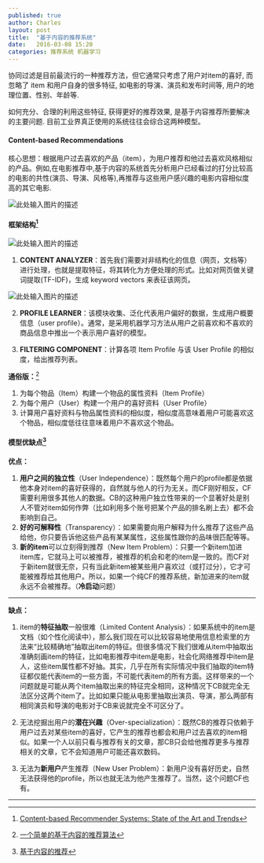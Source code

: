 ```yaml
---
published: true
author: Charles
layout: post
title:  "基于内容的推荐系统"
date:   2016-03-08 15:20
categories: 推荐系统 机器学习
---
```


协同过滤是目前最流行的一种推荐方法，但它通常只考虑了用户对item的喜好, 而忽略了 item 和用户自身的很多特征, 如电影的导演、演员和发布时间等, 用户的地理位置、性别、年龄等. 

如何充分、合理的利用这些特征, 获得更好的推荐效果, 是基于内容推荐所要解决的主要问题. 目前工业界真正使用的系统往往会综合这两种模型。

#### Content-based Recommendations
核心思想：根据用户过去喜欢的产品（item），为用户推荐和他过去喜欢风格相似的产品。例如,在电影推荐中,基于内容的系统首先分析用户已经看过的打分比较高的电影的共性(演员、导演、风格等),再推荐与这些用户感兴趣的电影内容相似度高的其它电影.

![此处输入图片的描述][1]

#### 框架结构[^1]

![此处输入图片的描述][2]

 1. **CONTENT ANALYZER**：首先我们需要对非结构化的信息（网页，文档等）进行处理，也就是提取特征，将其转化为方便处理的形式。比如对网页做关键词提取(TF-IDF)，生成  keyword vectors 来表征该网页。
 
![此处输入图片的描述][3]

2. **PROFILE LEARNER**：该模块收集、泛化代表用户偏好的数据，生成用户概要信息（user profile）。通常，是采用机器学习方法从用户之前喜欢和不喜欢的商品信息中推出一个表示用户喜好的模型。

3. **FILTERING COMPONENT**：计算各项 Item Profile 与该 User Profile 的相似度，给出推荐列表。

**通俗版：**[^2]

1. 为每个物品（Item）构建一个物品的属性资料（Item Profile）
2. 为每个用户（User）构建一个用户的喜好资料（User Profile）
3. 计算用户喜好资料与物品属性资料的相似度，相似度高意味着用户可能喜欢这个物品，相似度低往往意味着用户不喜欢这个物品。

#### 模型优缺点[^3]
**优点：**

1. **用户之间的独立性**（User Independence）：既然每个用户的profile都是依据他本身对item的喜好获得的，自然就与他人的行为无关。而CF刚好相反，CF需要利用很多其他人的数据。CB的这种用户独立性带来的一个显著好处是别人不管对item如何作弊（比如利用多个账号把某个产品的排名刷上去）都不会影响到自己。    
2. **好的可解释性**（Transparency）：如果需要向用户解释为什么推荐了这些产品给他，你只要告诉他这些产品有某某属性，这些属性跟你的品味很匹配等等。      
3. **新的item**可以立刻得到推荐（New Item Problem）：只要一个新item加进item库，它就马上可以被推荐，被推荐的机会和老的item是一致的。而CF对于新item就很无奈，只有当此新item被某些用户喜欢过（或打过分），它才可能被推荐给其他用户。所以，如果一个纯CF的推荐系统，新加进来的item就永远不会被推荐。（**冷启动**问题）

----------

**缺点：**

1. item的**特征抽取**一般很难（Limited Content Analysis）：如果系统中的item是文档（如个性化阅读中），那么我们现在可以比较容易地使用信息检索里的方法来“比较精确地”抽取出item的特征。但很多情况下我们很难从item中抽取出准确刻画item的特征，比如电影推荐中item是电影，社会化网络推荐中item是人，这些item属性都不好抽。其实，几乎在所有实际情况中我们抽取的item特征都仅能代表item的一些方面，不可能代表item的所有方面。这样带来的一个问题就是可能从两个item抽取出来的特征完全相同，这种情况下CB就完全无法区分这两个item了。比如如果只能从电影里抽取出演员、导演，那么两部有相同演员和导演的电影对于CB来说就完全不可区分了。
2. 无法挖掘出用户的**潜在兴趣**（Over-specialization）：既然CB的推荐只依赖于用户过去对某些item的喜好，它产生的推荐也都会和用户过去喜欢的item相似。如果一个人以前只看与推荐有关的文章，那CB只会给他推荐更多与推荐相关的文章，它不会知道用户可能还喜欢数码。

3. 无法为**新用户**产生推荐（New User Problem）：新用户没有喜好历史，自然无法获得他的profile，所以也就无法为他产生推荐了。当然，这个问题CF也有。

  [1]: http://7xjbdi.com1.z0.glb.clouddn.com/Content-based%20Recommendations.png
  [2]: http://7xjbdi.com1.z0.glb.clouddn.com/2016-03-09_140031.png
  [3]: http://7xjbdi.com1.z0.glb.clouddn.com/2016-03-09_142149.png
 
----------
  
  [^1]: [Content-based Recommender Systems: State of the Art and Trends](http://download.springer.com/static/pdf/632/chp%253A10.1007%252F978-0-387-85820-3_3.pdf?originUrl=http%3A%2F%2Flink.springer.com%2Fchapter%2F10.1007%2F978-0-387-85820-3_3&token2=exp=1457503523~acl=%2Fstatic%2Fpdf%2F632%2Fchp%25253A10.1007%25252F978-0-387-85820-3_3.pdf%3ForiginUrl%3Dhttp%253A%252F%252Flink.springer.com%252Fchapter%252F10.1007%252F978-0-387-85820-3_3*~hmac=6724ad95407a4435a5ccb34b75f12e02b130ffe683266f67b547224c032d2c31)
  [^2]: [一个简单的基于内容的推荐算法](http://dataunion.org/7542.html)
  [^3]: [基于内容的推荐](http://www.cnblogs.com/breezedeus/archive/2012/04/10/2440488.html)